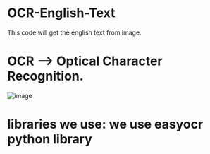 # OCR-English-Text
This code will get the english text from image.

# OCR --> Optical Character Recognition.
![image](https://user-images.githubusercontent.com/107008585/190806690-59bc8721-62c6-49e4-aa4d-e335fdf1356f.png)

# libraries we use: we use easyocr python library
